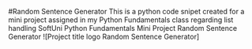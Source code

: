 #Random Sentence Generator
This is a python code snipet created for a mini project assigned in my Python Fundamentals class regarding list handling
SoftUni Python Fundamentals Mini Project Random Sentence Generator
![Project title logo Random Sentence Generator]
